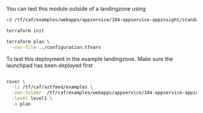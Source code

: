 You can test this module outside of a landingzone using

```bash
cd /tf/caf/examples/webapps/appservice/104-appservice-appinsight/standalone

terraform init

terraform plan \
  -var-file ../configuration.tfvars

```

To test this deployment in the example landingzone. Make sure the launchpad has been deployed first

```bash

rover \
  -lz /tf/caf/aztfmod/examples \
  -var-folder  /tf/caf/examples/webapps/appservice/104-appservice-appinsight/ \
  -level level1 \
  -a plan

```